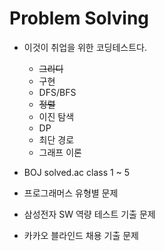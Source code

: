 # Problem Solving

- 이것이 취업을 위한 코딩테스트다.
  - ~~그리디~~
  - 구현
  - DFS/BFS
  - ~~정렬~~
  - 이진 탐색
  - DP
  - 최단 경로
  - 그래프 이론
  
- BOJ solved.ac class 1 ~ 5
- 프로그래머스 유형별 문제 
- 삼성전자 SW 역량 테스트 기출 문제
- 카카오 블라인드 채용 기출 문제
